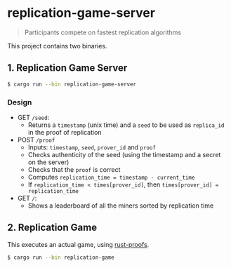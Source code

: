 # replication-game-server

> Participants compete on fastest replication algorithms

This project contains two binaries.

## 1. Replication Game Server

```bash
$ cargo run --bin replication-game-server
```

### Design

- GET `/seed`:
  - Returns a `timestamp` (unix time) and a `seed` to be used as `replica_id` in the proof of replication
- POST `/proof`
  - Inputs: `timestamp`, `seed`, `prover_id` and `proof`
  - Checks authenticity of the seed (using the timestamp and a secret on the server)
  - Checks that the `proof` is correct
  - Computes `replication_time = timestamp - current_time`
  - If `replication_time < times[prover_id]`, then `times[prover_id] = replication_time`
- GET `/`:
  - Shows a leaderboard of all the miners sorted by replication time


## 2. Replication Game

This executes an actual game, using [rust-proofs](https://github.com/filecoin-project/rust-proofs).

```bash
$ cargo run --bin replication-game
```
